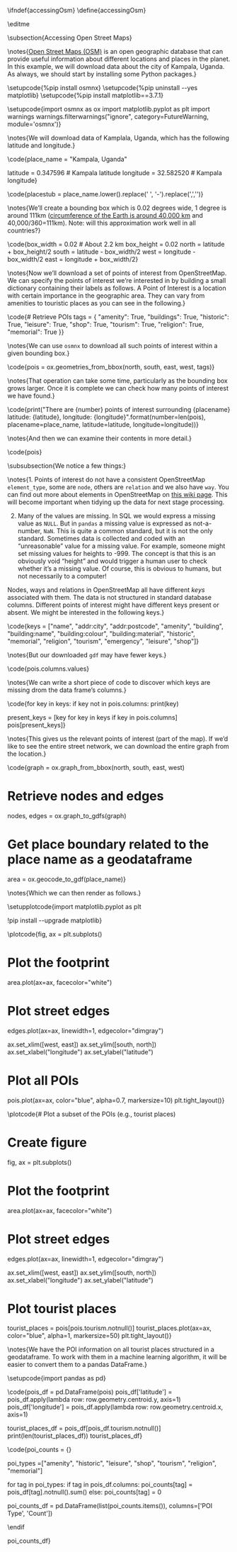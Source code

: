 \ifndef{accessingOsm}
\define{accessingOsm}

\editme

\subsection{Accessing Open Street Maps}

\notes{[Open Street Maps (OSM)](https://www.openstreetmap.org/#map=6/54.91/-3.43) is an open geographic database that can provide useful information about different locations and places in the planet. In this example, we will download data about the city of Kampala, Uganda. As always, we should start by installing some Python packages.}

\setupcode{%pip install osmnx}
\setupcode{%pip uninstall --yes matplotlib}
\setupcode{%pip install matplotlib==3.7.1}

\setupcode{import osmnx as ox
import matplotlib.pyplot as plt
import warnings
warnings.filterwarnings("ignore", category=FutureWarning, module='osmnx')}

\notes{We will download data of Kamplala, Uganda, which has the following latitude and longitude.}

\code{place_name = "Kampala, Uganda"

latitude = 0.347596 # Kampala latitude
longitude = 32.582520 # Kampala longitude}

\code{placestub = place_name.lower().replace(' ', '-').replace(',','')}

\notes{We’ll create a bounding box which is 0.02 degrees wide, 1 degree is around 111km ([circumference of the Earth is around 40,000 km](https://en.wikipedia.org/wiki/Metre) and 40,000/360=111km). Note: will this approximation work well in all countries?}

\code{box_width = 0.02 # About 2.2 km
box_height = 0.02
north = latitude + box_height/2
south = latitude - box_width/2
west = longitude - box_width/2
east = longitude + box_width/2}

\notes{Now we’ll download a set of points of interest from OpenStreetMap. We can specify the points of interest we’re interested in by building a small dictionary containing their labels as follows. A Point of Interest is a location with certain importance in the geographic area. They can vary from amenities to touristic places as you can see in the following.}

\code{# Retrieve POIs
tags = {
    "amenity": True,
    "buildings": True,
    "historic": True,
    "leisure": True,
    "shop": True,
    "tourism": True,
    "religion": True,
    "memorial": True
}}

\notes{We can use `osmnx` to download all such points of interest within a given bounding box.}

\code{pois = ox.geometries_from_bbox(north, south, east, west, tags)}

\notes{That operation can take some time, particularly as the bounding box grows larger. Once it is complete we can check how many points of interest we have found.}

\code{print("There are {number} points of interest surrounding {placename} latitude: {latitude}, longitude: {longitude}".format(number=len(pois), placename=place_name, latitude=latitude, longitude=longitude))}

\notes{And then we can examine their contents in more detail.}

\code{pois}

\subsubsection{We notice a few things:}

\notes{1. Points of interest do not have a consistent OpenStreetMap `element_type`, some are `node`, others are `relation` and we also have `way`. You can find out more about elements in OpenStreetMap on [this wiki page](https://wiki.openstreetmap.org/wiki/Elements). This will become important when tidying up the data for next stage processing.

2. Many of the values are missing. In SQL we would express a missing value as `NULL`. But in `pandas` a missing value is expressed as not-a-number, `NaN`. This is quite a common standard, but it is not the only standard. Sometimes data is collected and coded with an “unreasonable” value for a missing value. For example, someone might set missing values for heights to -999. The concept is that this is an obviously void “height” and would trigger a human user to check whether it’s a missing value. Of course, this is obvious to humans, but not necessarily to a computer!

Nodes, ways and relations in OpenStreetMap all have different *keys* associated with them. The data is not structured in standard database columns. Different points of interest might have different keys present or absent. We might be interested in the following keys.}

\code{keys = ["name",
        "addr:city",
        "addr:postcode",
        "amenity",
        "building",
        "building:name",
        "building:colour",
        "building:material",
        "historic",
        "memorial",
        "religion",
        "tourism",
        "emergency",
        "leisure",
        "shop"]}

\notes{But our downloaded `gdf` may have fewer keys.}

\code{pois.columns.values}

\notes{We can write a short piece of code to discover which keys are missing drom the data frame’s columns.}

\code{for key in keys:
    if key not in pois.columns:
        print(key)

present_keys = [key for key in keys if key in pois.columns]
pois[present_keys]}

\notes{This gives us the relevant points of interest (part of the map). If we’d like to see the entire street network, we can download the entire graph from the location.}

\code{graph = ox.graph_from_bbox(north, south, east, west)

# Retrieve nodes and edges
nodes, edges = ox.graph_to_gdfs(graph)

# Get place boundary related to the place name as a geodataframe
area = ox.geocode_to_gdf(place_name)}

\notes{Which we can then render as follows.}

\setupplotcode{import matplotlib.pyplot as plt

!pip install --upgrade matplotlib}

\plotcode{fig, ax = plt.subplots()

# Plot the footprint
area.plot(ax=ax, facecolor="white")

# Plot street edges
edges.plot(ax=ax, linewidth=1, edgecolor="dimgray")

ax.set_xlim([west, east])
ax.set_ylim([south, north])
ax.set_xlabel("longitude")
ax.set_ylabel("latitude")

# Plot all POIs
pois.plot(ax=ax, color="blue", alpha=0.7, markersize=10)
plt.tight_layout()}

\plotcode{# Plot a subset of the POIs (e.g., tourist places)
# Create figure
fig, ax = plt.subplots()

# Plot the footprint
area.plot(ax=ax, facecolor="white")

# Plot street edges
edges.plot(ax=ax, linewidth=1, edgecolor="dimgray")

ax.set_xlim([west, east])
ax.set_ylim([south, north])
ax.set_xlabel("longitude")
ax.set_ylabel("latitude")

# Plot tourist places
tourist_places = pois[pois.tourism.notnull()]
tourist_places.plot(ax=ax, color="blue", alpha=1, markersize=50)
plt.tight_layout()}

\notes{We have the POI information on all tourist places structured in a geodataframe. To work with them in a machine learning algorithm, it will be easier to convert them to a pandas DataFrame.}

\setupcode{import pandas as pd}

\code{pois_df = pd.DataFrame(pois)
pois_df['latitude'] = pois_df.apply(lambda row: row.geometry.centroid.y, axis=1)
pois_df['longitude'] = pois_df.apply(lambda row: row.geometry.centroid.x, axis=1)

tourist_places_df = pois_df[pois_df.tourism.notnull()]
print(len(tourist_places_df))
tourist_places_df}

\code{poi_counts = {}

poi_types =["amenity", "historic", "leisure", "shop", "tourism", "religion", "memorial"]

for tag in poi_types:
  if tag in pois_df.columns:
    poi_counts[tag] = pois_df[tag].notnull().sum()
  else:
    poi_counts[tag] = 0

poi_counts_df = pd.DataFrame(list(poi_counts.items()), columns=['POI Type', 'Count'])

\endif

poi_counts_df}
